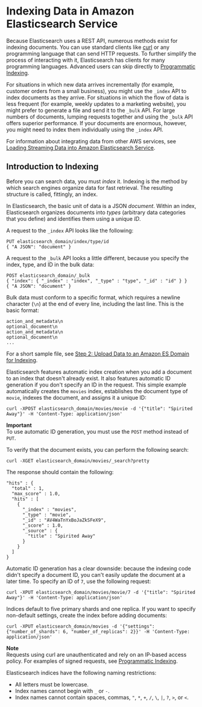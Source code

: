 # Indexing Data in Amazon Elasticsearch Service<a name="es-indexing"></a>

Because Elasticsearch uses a REST API, numerous methods exist for indexing documents\. You can use standard clients like [curl](https://curl.haxx.se/) or any programming language that can send HTTP requests\. To further simplify the process of interacting with it, Elasticsearch has clients for many programming languages\. Advanced users can skip directly to [Programmatic Indexing](es-indexing-programmatic.md)\.

For situations in which new data arrives incrementally \(for example, customer orders from a small business\), you might use the `_index` API to index documents as they arrive\. For situations in which the flow of data is less frequent \(for example, weekly updates to a marketing website\), you might prefer to generate a file and send it to the `_bulk` API\. For large numbers of documents, lumping requests together and using the `_bulk` API offers superior performance\. If your documents are enormous, however, you might need to index them individually using the `_index` API\.

For information about integrating data from other AWS services, see [Loading Streaming Data into Amazon Elasticsearch Service](es-aws-integrations.md)\.

## Introduction to Indexing<a name="es-indexing-intro"></a>

Before you can search data, you must *index* it\. Indexing is the method by which search engines organize data for fast retrieval\. The resulting structure is called, fittingly, an index\.

In Elasticsearch, the basic unit of data is a JSON *document*\. Within an index, Elasticsearch organizes documents into *types* \(arbitrary data categories that you define\) and identifies them using a unique *ID*\.

A request to the `_index` API looks like the following:

```
PUT elasticsearch_domain/index/type/id
{ "A JSON": "document" }
```

A request to the `_bulk` API looks a little different, because you specify the index, type, and ID in the bulk data:

```
POST elasticsearch_domain/_bulk
{ "index": { "_index" : "index", "_type" : "type", "_id" : "id" } }
{ "A JSON": "document" }
```

Bulk data must conform to a specific format, which requires a newline character \(`\n`\) at the end of every line, including the last line\. This is the basic format:

```
action_and_metadata\n
optional_document\n
action_and_metadata\n
optional_document\n
...
```

For a short sample file, see [Step 2: Upload Data to an Amazon ES Domain for Indexing](es-gsg-upload-data.md)\.

Elasticsearch features automatic index creation when you add a document to an index that doesn't already exist\. It also features automatic ID generation if you don't specify an ID in the request\. This simple example automatically creates the `movies` index, establishes the document type of `movie`, indexes the document, and assigns it a unique ID:

```
curl -XPOST elasticsearch_domain/movies/movie -d '{"title": "Spirited Away"}' -H 'Content-Type: application/json'
```

**Important**  
To use automatic ID generation, you must use the `POST` method instead of `PUT`\.

To verify that the document exists, you can perform the following search:

```
curl -XGET elasticsearch_domain/movies/_search?pretty
```

The response should contain the following:

```
"hits" : {
  "total" : 1,
  "max_score" : 1.0,
  "hits" : [
    {
      "_index" : "movies",
      "_type" : "movie",
      "_id" : "AV4WaTnYxBoJaZkSFeX9",
      "_score" : 1.0,
      "_source" : {
        "title" : "Spirited Away"
      }
    }
  ]
}
```

Automatic ID generation has a clear downside: because the indexing code didn't specify a document ID, you can't easily update the document at a later time\. To specify an ID of `7`, use the following request:

```
curl -XPUT elasticsearch_domain/movies/movie/7 -d '{"title": "Spirited Away"}' -H 'Content-Type: application/json'
```

Indices default to five primary shards and one replica\. If you want to specify non\-default settings, create the index before adding documents:

```
curl -XPUT elasticsearch_domain/movies -d '{"settings": {"number_of_shards": 6, "number_of_replicas": 2}}' -H 'Content-Type: application/json'
```

**Note**  
Requests using curl are unauthenticated and rely on an IP\-based access policy\. For examples of signed requests, see [Programmatic Indexing](es-indexing-programmatic.md)\.

Elasticsearch indices have the following naming restrictions:
+ All letters must be lowercase\.
+ Index names cannot begin with `_` or `-`\.
+ Index names cannot contain spaces, commas, `"`, `*`, `+`, `/`, `\`, `|`, `?`, `>`, or `<`\.